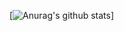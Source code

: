 [![Anurag's github stats](https://github-readme-stats.vercel.app/api?username=dcrhodes&theme=blue-green)]
